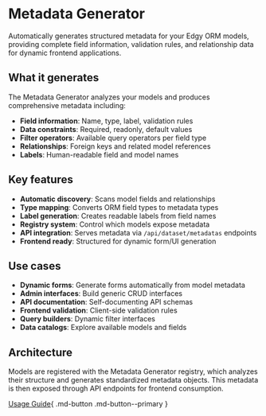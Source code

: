 # Metadata Generator

Automatically generates structured metadata for your Edgy ORM models, providing complete field information, validation rules, and relationship data for dynamic frontend applications.

## What it generates

The Metadata Generator analyzes your models and produces comprehensive metadata including:

- **Field information**: Name, type, label, validation rules
- **Data constraints**: Required, readonly, default values
- **Filter operators**: Available query operators per field type
- **Relationships**: Foreign keys and related model references
- **Labels**: Human-readable field and model names

## Key features

- **Automatic discovery**: Scans model fields and relationships
- **Type mapping**: Converts ORM field types to metadata types
- **Label generation**: Creates readable labels from field names
- **Registry system**: Control which models expose metadata
- **API integration**: Serves metadata via `/api/dataset/metadatas` endpoints
- **Frontend ready**: Structured for dynamic form/UI generation

## Use cases

- **Dynamic forms**: Generate forms automatically from model metadata
- **Admin interfaces**: Build generic CRUD interfaces
- **API documentation**: Self-documenting API schemas
- **Frontend validation**: Client-side validation rules
- **Query builders**: Dynamic filter interfaces
- **Data catalogs**: Explore available models and fields

## Architecture

Models are registered with the Metadata Generator registry, which analyzes their structure and generates standardized metadata objects. This metadata is then exposed through API endpoints for frontend consumption.

[Usage Guide](guide.md){ .md-button .md-button--primary }
